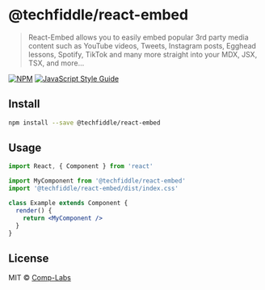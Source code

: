 # @techfiddle/react-embed

> React-Embed allows you to easily embed popular 3rd party media content such as YouTube videos, Tweets, Instagram posts, Egghead lessons, Spotify, TikTok and many more straight into your MDX, JSX, TSX, and more...

[![NPM](https://img.shields.io/npm/v/@techfiddle/react-embed.svg)](https://www.npmjs.com/package/@techfiddle/react-embed) [![JavaScript Style Guide](https://img.shields.io/badge/code_style-standard-brightgreen.svg)](https://standardjs.com)

## Install

```bash
npm install --save @techfiddle/react-embed
```

## Usage

```jsx
import React, { Component } from 'react'

import MyComponent from '@techfiddle/react-embed'
import '@techfiddle/react-embed/dist/index.css'

class Example extends Component {
  render() {
    return <MyComponent />
  }
}
```

## License

MIT © [Comp-Labs](https://github.com/Comp-Labs)
